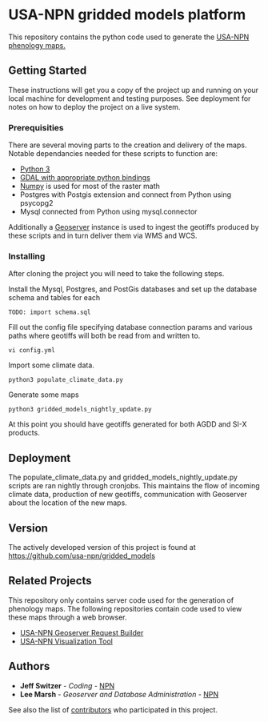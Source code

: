 # USA-NPN gridded models platform

This repository contains the python code used to generate the [USA-NPN phenology maps.](https://www.usanpn.org/data/phenology_maps)

## Getting Started

These instructions will get you a copy of the project up and running on your local machine for development and testing purposes. See deployment for notes on how to deploy the project on a live system.

### Prerequisities

There are several moving parts to the creation and delivery of the maps. Notable dependancies needed for these scripts to function are:

* [Python 3](https://www.python.org/downloads/)
* [GDAL with appropriate python bindings](http://gdal.org/)
* [Numpy](http://www.numpy.org/) is used for most of the raster math
* Postgres with Postgis extension and connect from Python using psycopg2
* Mysql connected from Python using mysql.connector

Additionally a [Geoserver](http://geoserver.org/) instance is used to ingest the geotiffs produced by these scripts and in turn deliver them via WMS and WCS.

### Installing

After cloning the project you will need to take the following steps.

Install the Mysql, Postgres, and PostGis databases and set up the database schema and tables for each

```
TODO: import schema.sql
```

Fill out the config file specifying database connection params and various paths where geotiffs will both be read from and written to.

```
vi config.yml
```

Import some climate data.

```
python3 populate_climate_data.py
```

Generate some maps

```
python3 gridded_models_nightly_update.py
```

At this point you should have geotiffs generated for both AGDD and SI-X products.


## Deployment

The populate_climate_data.py and gridded_models_nightly_update.py scripts are ran nightly through cronjobs. This maintains the flow of incoming climate data, production of new geotiffs, communication with Geoserver about the location of the new maps.


## Version

The actively developed version of this project is found at https://github.com/usa-npn/gridded_models


## Related Projects

This repository only contains server code used for the generation of phenology maps. The following repositories contain code used to view these maps through a web browser.

* [USA-NPN Geoserver Request Builder](https://github.com/usa-npn/geoserver-request-builder)
* [USA-NPN Visualization Tool](https://github.com/usa-npn/npn-viz-tool)

## Authors

* **Jeff Switzer** - *Coding* - [NPN](https://github.com/usa-npn)
* **Lee Marsh** - *Geoserver and Database Administration* - [NPN](https://github.com/usa-npn)

See also the list of [contributors](https://www.usanpn.org/about/staff) who participated in this project.
